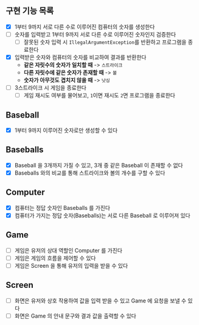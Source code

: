 ## 구현 기능 목록
- [x] 1부터 9까지 서로 다른 수로 이루어진 컴퓨터의 숫자를 생성한다
- [ ] 숫자를 입력받고 1부터 9까지 서로 다른 수로 이루어진 숫자인지 검증한다
  - [ ] 잘못된 숫자 입력 시 `IllegalArgumentException`를 반환하고 프로그램을 종료한다
- [x] 입력받은 숫자와 컴퓨터의 숫자를 비교하여 결과를 반환한다
  - **같은 자릿수의 숫자가 일치할 때** -> `스트라이크`
  - **다른 자릿수에 같은 숫자가 존재할 때** -> `볼`
  - **숫자가 아무것도 겹치지 않을 때** -> `낫싱`
- [ ] 3스트라이크 시 게임을 종료한다
  - [ ] 게임 재시도 여부를 물어보고, `1`이면 재시도 `2`면 프로그램을 종료한다

## Baseball
- [x] 1부터 9까지 이루어진 숫자로만 생성할 수 있다

## Baseballs
- [x] Baseball 을 3개까지 가질 수 있고, 3개 중 같은 Baseball 이 존재할 수 없다
- [x] Baseballs 와의 비교를 통해 스트라이크와 볼의 개수를 구할 수 있다

## Computer
- [x] 컴퓨터는 정답 숫자인 Baseballs 를 가진다
- [x] 컴퓨터가 가지는 정답 숫자(Baseballs)는 서로 다른 Baseball 로 이루어져 있다

## Game
- [ ] 게임은 유저의 상대 역할인 Computer 를 가진다
- [ ] 게임은 게임의 흐름을 제어할 수 있다
- [ ] 게임은 Screen 을 통해 유저의 입력을 받을 수 있다

## Screen
- [ ] 화면은 유저와 상호 작용하여 값을 입력 받을 수 있고 Game 에 요청을 보낼 수 있다
- [ ] 화면은 Game 의 안내 문구와 결과 값을 출력할 수 있다